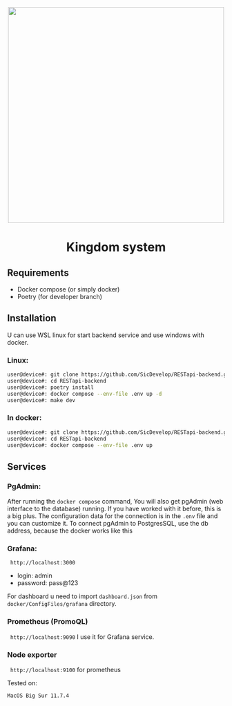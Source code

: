 <div align='center'>
  <image src='https://github.com/SicDevelop/RESTapi-backend/blob/main/docs/images/banner.png' height=500/>
  <h1>Kingdom system</h1>
</div>

## Requirements
  - Docker compose (or simply docker)
  - Poetry (for developer branch)

## Installation

U can use WSL linux for start backend service and use windows with docker.

### Linux:
```sh
user@device#: git clone https://github.com/SicDevelop/RESTapi-backend.git
user@device#: cd RESTapi-backend
user@device#: poetry install
user@device#: docker compose --env-file .env up -d
user@device#: make dev
```
### In docker:
```sh
user@device#: git clone https://github.com/SicDevelop/RESTapi-backend.git
user@device#: cd RESTapi-backend
user@device#: docker compose --env-file .env up
```

## Services

### PgAdmin:
After running the `docker compose` command, You will also get pgAdmin (web interface to the database) running. If you have worked with it before, this is a big plus. 
The configuration data for the connection is in the `.env` file and you can customize it. To connect pgAdmin to PostgresSQL, use the db address, because the docker works like this


### Grafana:
``` http://localhost:3000```
 - login: admin
 - password: pass@123

For dashboard u need to import `dashboard.json` from ```docker/ConfigFiles/grafana``` directory.

### Prometheus (PromoQL)
``` http://localhost:9090```
I use it for Grafana service.

### Node exporter
``` http://localhost:9100```
for prometheus

Tested on:
```sh
MacOS Big Sur 11.7.4
```
